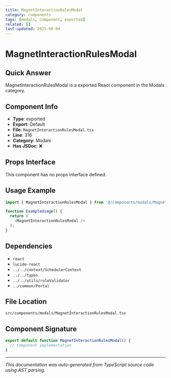```yaml
---
title: MagnetInteractionRulesModal
category: components
tags: [modals, component, exported]
related: []
last-updated: 2025-09-04
---
```


# MagnetInteractionRulesModal

## Quick Answer
MagnetInteractionRulesModal is a exported React component in the Modals category.

## Component Info

- **Type**: exported
- **Export**: Default
- **File**: `MagnetInteractionRulesModal.tsx`
- **Line**: 316
- **Category**: Modals
- **Has JSDoc**: ❌

## Props Interface

This component has no props interface defined.

## Usage Example

```typescript
import { MagnetInteractionRulesModal } from '@/components/modals/MagnetInteractionRulesModal';

function ExampleUsage() {
  return (
    <MagnetInteractionRulesModal />
  );
}
```

## Dependencies


- `react`
- `lucide-react`
- `../../context/SchedulerContext`
- `../../types`
- `../../utils/ruleValidator`
- `../common/Portal`


## File Location

`src/components/modals/MagnetInteractionRulesModal.tsx`

## Component Signature

```typescript
export default function MagnetInteractionRulesModal() { 
  // Component implementation
}
```

---

*This documentation was auto-generated from TypeScript source code using AST parsing.*